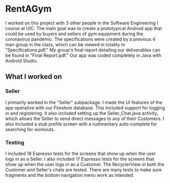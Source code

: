 # RentAGym

I worked on this project with 3 other people in the Software Engineering I course at UIC.
The main goal was to create a prototypical Android app that could be used by buyers and sellers of gym equipment during the coronavirus pandemic.
The specifications were created by a previous 4 man group in the class, which can be viewed in totality in "Specifications.pdf."
My group's final report detailing our deliverables can be found in "Final Report.pdf."
Our app was coded completely in Java with Android Studio.

## What I worked on

### Seller

I primarily worked in the "Seller" subpackage. 
I made the UI features of the app operative with our Firestore database.
This included support for logging in and registering.
It also included setting up the Seller_Chat.java activity, which allows the Seller to send direct messages to any of their Customers.
I also included a stub profile screen with a rudimentary auto-complete for searching for workouts.

### Testing

I included 18 Espresso tests for the screens that show up when the user logs in as a Seller.
I also included 17 Espresso tests for the screens that show up when the user logs in as a Customer.
The RecyclerView in both the Customer and Seller's chats are tested.
There are many tests to make sure fragments and the bottom navigation menu work as intended.
